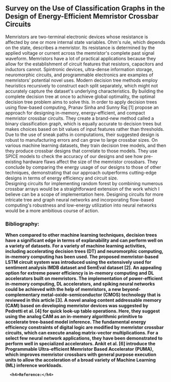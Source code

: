 <html>
  <body>
    <h2>Survey on the Use of Classification Graphs in the Design of Energy-Efficient Memristor Crossbar Circuits</h2>
    <p>Memristors are two-terminal electronic devices whose resistance is affected by one or more internal state variables. Ohm's rule, which depends on the state, describes a memristor. Its resistance is determined by the applied voltage or current across the memristor's complete past signal waveform. Memristors have a lot of practical applications because they allow for the establishment of circuit features that resistors, capacitors and inductors cannot. Spintronic devices, ultra-dense information storage, neuromorphic circuits, and programmable electronics are examples of memristors' potential novel uses. Modern decision tree methods employ heuristics recursively to construct each split separately, which might not accurately capture the dataset's underlying characteristics. By building the complete decision tree at once to achieve global optimality, the optimal decision tree problem aims to solve this. In order to apply decision trees using flow-based computing, Pranav Sinha and Sunny Raj [1] propose an approach for designing in-memory, energy-efficient, and compact memristor crossbar circuits. They create a brand-new method called a binary classification graph, which is equally accurate to decision trees but makes choices based on bit values of input features rather than thresholds. Due to the use of sneak paths in computations, their suggested design is robust to manufacturing errors and can grow to large crossbar sizes. On various machine learning datasets, they train decision tree models, and then they produce crossbar designs that correlate to those models. They use SPICE models to check the accuracy of our designs and see how pre-existing hardware flaws affect the size of the memristor crossbars. They conclude by comparing the energy usage of our designs to those of other techniques, demonstrating that our approach outperforms cutting-edge designs in terms of energy efficiency and circuit size.<br>
      Designing circuits for implementing random forest by combining numerous crossbar arrays would be a straightforward extension of the work which I believe can be a scope of implementation here. Designing circuits for more intricate tree and graph neural networks and incorporating flow-based computing's robustness and low-energy utilization into neural networks would be a more ambitious course of action.</p><b>
      <h3>Bibliography:</h3>
      <p>When compared to other machine learning techniques, decision trees have a significant edge in terms of explanability and can perform well on a variety of datasets. For a variety of machine learning activities, including accelerating decision trees (DT) and neuromorphic computing, in-memory computing has been used. The proposed memristor-based LSTM circuit system was introduced using the extensively used for sentiment analysis IMDB dataset and SemEval dataset [2]. An appealing option for extreme power efficiency is in-memory computing and DL accelerators built on memristors. The implementation of power-efficient in-memory computing, DL accelerators, and spiking neural networks could be achieved with the help of memristors, a new beyond-complementary metal-oxide-semiconductor (CMOS) technology that is reviewed in this article [3]. A novel analog content addressable memory (CAM) based on developing memristor devices was suggested by Pedretti et al. [4] for quick look-up table operations. Here, they suggest using the analog CAM as an in-memory algorithmic primitive to accelerate tree-based model inference. The fundamental energy efficiency constraints of digital logic are modified by memristor crossbar circuits, which can execute analog matrix-vector multiplications. For a select few neural network applications, they have been demonstrated to perform well in specialized accelerators. Ankit et al. [6] introduce the Programmable Ultra-efficient Memristor Based Accelerator (PUMA), which improves memristor crossbars with general purpose execution units to allow the acceleration of a broad variety of Machine Learning (ML) inference workloads.</p>
      
      <h4>Reference:</h4>
      
  </body>
</html>
